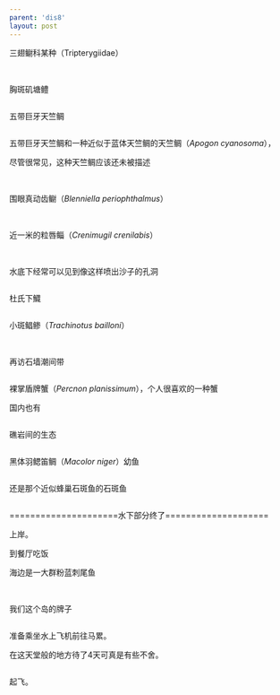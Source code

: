 ```yaml
---
parent: 'dis8'
layout: post
---
```


三翅鳚科某种（Tripterygiidae）

<img class='disc' data-src='https://lykoseremos.github.io/gmalb-01/dis8/693.jpg'>

<img class='disc' data-src='https://lykoseremos.github.io/gmalb-01/dis8/694.jpg'>

<img class='disc' data-src='https://lykoseremos.github.io/gmalb-01/dis8/695.jpg'>

胸斑矶塘鳢

<img class='disc' data-src='https://lykoseremos.github.io/gmalb-01/dis8/696.jpg'>

五带巨牙天竺鲷

<img class='disc' data-src='https://lykoseremos.github.io/gmalb-01/dis8/697.jpg'>

五带巨牙天竺鲷和一种近似于蓝体天竺鲷的天竺鲷（<i>Apogon cyanosoma</i>），

尽管很常见，这种天竺鲷应该还未被描述

<img class='disc' data-src='https://lykoseremos.github.io/gmalb-01/dis8/698.jpg'>

<img class='disc' data-src='https://lykoseremos.github.io/gmalb-01/dis8/699.jpg'>

<img class='disc' data-src='https://lykoseremos.github.io/gmalb-01/dis8/700.jpg'>

围眼真动齿鳚（<i>Blenniella periophthalmus</i>）

<img class='disc' data-src='https://lykoseremos.github.io/gmalb-01/dis8/701.jpg'>

<img class='disc' data-src='https://lykoseremos.github.io/gmalb-01/dis8/702.jpg'>

近一米的粒唇鲻（<i>Crenimugil crenilabis</i>）

<img class='disc' data-src='https://lykoseremos.github.io/gmalb-01/dis8/703.jpg'>

<img class='disc' data-src='https://lykoseremos.github.io/gmalb-01/dis8/704.jpg'>

水底下经常可以见到像这样喷出沙子的孔洞

<img class='disc' data-src='https://lykoseremos.github.io/gmalb-01/dis8/705.jpg'>

杜氏下鱵

<img class='disc' data-src='https://lykoseremos.github.io/gmalb-01/dis8/706.jpg'>

小斑鲳鲹（<i>Trachinotus bailloni</i>）

<img class='disc' data-src='https://lykoseremos.github.io/gmalb-01/dis8/707.jpg'>

<img class='disc' data-src='https://lykoseremos.github.io/gmalb-01/dis8/708.jpg'>

再访石墙潮间带

<img class='disc' data-src='https://lykoseremos.github.io/gmalb-01/dis8/709.jpg'>

裸掌盾牌蟹（<i>Percnon planissimum</i>），个人很喜欢的一种蟹

国内也有

<img class='disc' data-src='https://lykoseremos.github.io/gmalb-01/dis8/710.jpg'>

礁岩间的生态

<img class='disc' data-src='https://lykoseremos.github.io/gmalb-01/dis8/711.jpg'>

黑体羽鳃笛鲷（<i>Macolor niger</i>）幼鱼

<img class='disc' data-src='https://lykoseremos.github.io/gmalb-01/dis8/712.jpg'>

还是那个近似蜂巢石斑鱼的石斑鱼

<img class='disc' data-src='https://lykoseremos.github.io/gmalb-01/dis8/713.jpg'>


=====================水下部分终了====================

上岸。

到餐厅吃饭

海边是一大群粉蓝刺尾鱼

<img class='disc' data-src='https://lykoseremos.github.io/gmalb-01/dis8/714.jpg'>

<img class='disc' data-src='https://lykoseremos.github.io/gmalb-01/dis8/715.jpg'>

我们这个岛的牌子

<img class='disc' data-src='https://lykoseremos.github.io/gmalb-01/dis8/716.jpg'>

准备乘坐水上飞机前往马累。

在这天堂般的地方待了4天可真是有些不舍。

<img class='disc' data-src='https://lykoseremos.github.io/gmalb-01/dis8/717.jpg'>

起飞。

<img class='disc' data-src='https://lykoseremos.github.io/gmalb-01/dis8/718.jpg'>

<img class='disc' data-src='https://lykoseremos.github.io/gmalb-01/dis8/719.jpg'>

<img class='disc' data-src='https://lykoseremos.github.io/gmalb-01/dis8/720.jpg'>

<img class='disc' data-src='https://lykoseremos.github.io/gmalb-01/dis8/721.jpg'>

<img class='disc' data-src='https://lykoseremos.github.io/gmalb-01/dis8/722.jpg'>

<img class='disc' data-src='https://lykoseremos.github.io/gmalb-01/dis8/723.jpg'>

<img class='disc' data-src='https://lykoseremos.github.io/gmalb-01/dis8/724.jpg'>

<img class='disc' data-src='https://lykoseremos.github.io/gmalb-01/dis8/725.jpg'>

<img class='disc' data-src='https://lykoseremos.github.io/gmalb-01/dis8/726.jpg'>

<img class='disc' data-src='https://lykoseremos.github.io/gmalb-01/dis8/727.jpg'>

<img class='disc' data-src='https://lykoseremos.github.io/gmalb-01/dis8/728.jpg'>

<img class='disc' data-src='https://lykoseremos.github.io/gmalb-01/dis8/729.jpg'>

<img class='disc' data-src='https://lykoseremos.github.io/gmalb-01/dis8/730.jpg'>

<img class='disc' data-src='https://lykoseremos.github.io/gmalb-01/dis8/731.jpg'>

<img class='disc' data-src='https://lykoseremos.github.io/gmalb-01/dis8/732.jpg'>

<img class='disc' data-src='https://lykoseremos.github.io/gmalb-01/dis8/733.jpg'>
